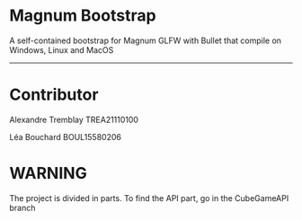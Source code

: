 # Magnum Bootstrap

A self-contained bootstrap for Magnum GLFW with Bullet that compile on Windows, Linux and MacOS

---------------------
# Contributor
Alexandre Tremblay
TREA21110100

Léa Bouchard
BOUL15580206

# WARNING
The project is divided in parts. To find the API part, go in the CubeGameAPI branch
